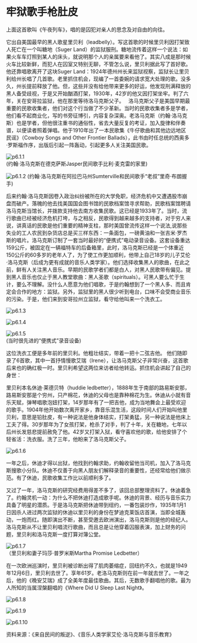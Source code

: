 # 牢狱歌手枪肚皮

上面这首歌叫《午夜列车》，唱的是囚犯对亲人的思念及对自由的向往。

它出自美国最早的黑人歌星里贝利（leadbelly）。写这首歌的时候里贝利因打架致人死亡在一个叫糖地（Suger Land）的监狱服刑。糖地流传着这样一个说法：如果火车车灯照到某人的床头，就说明那个人的亲属要来看他了。其实八成是那时候火车比较新鲜，而犯人在囚室又特别无聊，不管怎么说，里贝利据此写了首好歌。他还靠唱歌离开了这块Suger Land：1924年德州州长来监狱视察，监狱长让里贝利给州长唱了几首歌。老里抓住机会，现编了一首委婉的请求宽大处理的歌。没多久，州长提前释放了他。但，这些并没有给他带来更多的好运，他发现刑满释放的黑人备受歧视，于是又开始酗酒打架，1930年，42岁的他又因打架坐牢。判了六年，关在安哥拉监狱，他在那里等待洛马克斯父子。   洛马克斯父子是美国早期最重要的民歌收集者，他们对这个行当做了不少革新。当时的民歌收集者多是学者，他们看不起商业化，写的书旁征博引，内容复杂深奥。老洛马克斯（约翰·洛马克斯）也是学者，但他很注重书的通俗性，省去大量反复的考证，加入旋律和伴奏谱，以便读者照着弹唱。他于1910年出了一本民歌集《牛仔歌曲和其他边远地区民谣》（Cowboy Songs and Other Frontier Ballads），此书由时任总统的西奥多·罗斯福作序，出版后引起一阵轰动，引起更多人关注美国民歌。

![p6.1.1](./images/6.1.1.jpg)  
(约翰·洛马克斯在德克萨斯Jasper民间歌手比利·麦克雷的家里)

![p6.1.2](./images/6.1.2.jpg)
(约翰·洛马克斯在阿拉巴马州Sumterville和民间歌手“老叔”里奇·布朗握手)

后来约翰·洛马克斯因卷入政治纠纷被所在的大学免职，经济危机中又遭遇股市崩盘而破产。落魄的他去找美国国会图书馆的民歌档案馆寻求帮助，民歌档案馆聘请洛马克斯当馆长，并拨款支持他去南方收集民歌。这已经是1933年了。当时，流行歌曲已经被经济危机打垮，与之相反，民歌得到越来越多的支持者，对于穷人来说，讲真话的民歌是他们重要的精神支柱，那时美国曾流传这样一个说法,说那些失业的工人农民到杂货店总是买三样东西：一条面包，一磅黄油和一张吉米·罗杰斯的唱片。洛马克斯订制了一套当时最好的“便携式”电动录音设备。这套设备重达159公斤，被固定在一辆福特车的后备箱里，此时，洛马克斯已经是一个体重近150公斤的60多岁的老年人了，为了使工作更加顺利，他带上自己18岁的儿子艾伦·洛马克斯（后成为更有成就的音乐人类学家）。他们选择收集黑人的歌曲，在此之前，鲜有人关注黑人音乐。早期的民歌学者们都是白人，对黑人民歌带有偏见。提到黑人音乐也仅止于黑人教堂歌曲：黑人圣歌（spirituals）。可黑人要么忙于生计，要么不理解。没什么人愿意为他们唱歌，于是约翰想到了一个黑人多、而且肯定会合作的地方：监狱。另外，监狱里的黑人很少听到电台，口味不会受商业音乐的污染。于是，他们来到安哥拉州立监狱，看守给他叫来一个洗衣工。

![p6.1.3](./images/6.1.3.jpg)

![p6.1.4](./images/6.1.4.jpg)

![p6.1.5](./images/6.1.5.jpg)  
(当时很先进的“便携式”录音设备)

这位洗衣工便是多年前的里贝利。他粗壮结实，带着一把十二弦吉他。
他们随即录了6首歌，其中一首抒情慢歌艾瑞（Irene），让洛马克斯父子非常兴奋，这首歌后来也的确红极一时。里贝利希望这两位来访者给他转运。抓住机会讲起了自己的身世：

里贝利本名休迪·莱德贝特（huddie ledbetter），1888年生于南部的路易斯安那，路易斯安那是个穷州，只产棉花，休迪的父母也是靠种棉花为生。休迪从小就有音乐天赋，弹琴唱歌泡妞打架，14岁那年有了一把吉他，成为当地舞会上最受欢迎的歌手。1904年他开始数次离开家乡，靠音乐混生活，这段时间人们开始叫他里贝利，意思是铅肚皮，有一种说法是他身体结实，打架勇猛，另一种说法是他床上工夫了得。30岁那年为了女孩打架，枪杀了对手，判了十年，关在糖地，七年以后州长发慈悲提前赦免了他。42岁又打架入狱，看守喜欢他的歌，给他安排了个轻省活：洗衣服。洗了三年，他盼来了洛马克斯父子。

![p6.1.6](./images/6.1.6.jpg)

一年之后，休迪才得以出狱，他找到约翰求助，约翰收留他当司机，加入了洛马克斯搜歌小分队。休迪不仅善于向黑人朋友们解释录音的重要性，还经常给他们做示范。有了休迪，民歌收集工作比以前顺利多了。

又过了一年，洛马克斯的研究经费用得差不多了，该回总部整理资料了。休迪着急了。约翰灵机一动：为什么不把休迪打造成歌手呢。休迪的背景、经历与音乐实力具备了明星的潜质。于是洛马克斯把休迪带到纽约，一番包装炒作，1935年1月1日因杀人进过两次监狱的休迪以里贝利的身份在梦迪克莱饭店首演，当即全城轰动，一炮而红。随即演出不断，甚至受邀去欧洲演出，洛马克斯则是他的经纪人。洛马克斯从不让里贝利唱流行歌曲，而且总是让他穿着囚服表演，加上财务的问题，里贝利和洛马克斯一度打算对簿公堂。

![p6.1.7](./images/6.1.7.jpg)  
（里贝利和妻子玛莎·普罗米斯Martha Promise Ledbetter）

在一次欧洲巡演时，里贝利被诊断出得了肌肉萎缩症，回纽约不久，也就是1949年12月6日，里贝利去世了。享年61岁。老洛马克斯则在前一年就去世了。一年之后，他的《晚安艾瑞》成了全美年度最佳歌曲。其后，无数歌手翻唱他的歌。最为人所知的当属涅槃翻唱的《Where Did U Sleep Last Night》。

![p6.1.8](./images/6.1.8.jpg)

![p6.1.9](./images/6.1.9.jpg)

![p6.1.10](./images/6.1.10.jpg)

资料来源：《来自民间的叛逆》、《音乐人类学家艾伦·洛马克斯与音乐教育》
